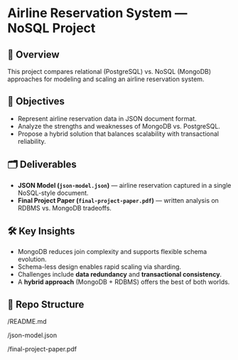 # Airline Reservation System — NoSQL Project

## 📌 Overview
This project compares relational (PostgreSQL) vs. NoSQL (MongoDB) approaches for modeling and scaling an airline reservation system.

## 🎯 Objectives
- Represent airline reservation data in JSON document format.  
- Analyze the strengths and weaknesses of MongoDB vs. PostgreSQL.  
- Propose a hybrid solution that balances scalability with transactional reliability.  

## 🗂️ Deliverables
- **JSON Model (`json-model.json`)** — airline reservation captured in a single NoSQL-style document.  
- **Final Project Paper (`final-project-paper.pdf`)** — written analysis on RDBMS vs. MongoDB tradeoffs.  

## 🛠️ Key Insights
- MongoDB reduces join complexity and supports flexible schema evolution.  
- Schema-less design enables rapid scaling via sharding.  
- Challenges include **data redundancy** and **transactional consistency**.  
- A **hybrid approach** (MongoDB + RDBMS) offers the best of both worlds.  

## 📂 Repo Structure
/README.md

/json-model.json

/final-project-paper.pdf
